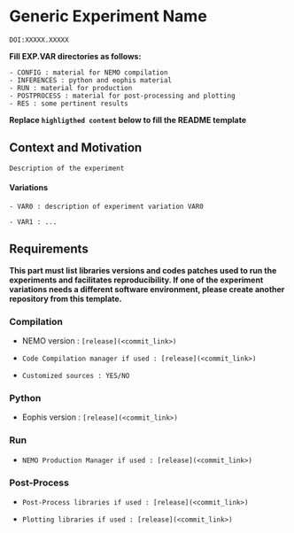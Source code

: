 # Generic Experiment Name

`DOI:XXXXX.XXXXX`

**Fill EXP.VAR directories as follows:**

	- CONFIG : material for NEMO compilation
	- INFERENCES : python and eophis material
	- RUN : material for production
	- POSTPROCESS : material for post-processing and plotting
	- RES : some pertinent results

**Replace `highligthed content` below to fill the README template**

## Context and Motivation

`Description of the experiment`

#### Variations
`- VAR0 : description of experiment variation VAR0`

`- VAR1 : ...`

## Requirements

**This part must list libraries versions and codes patches used to run the experiments and facilitates reproducibility.
If one of the experiment variations needs a different software environment, please create another repository from this template.**

### Compilation

- NEMO version : `[release](<commit_link>)`

- `Code Compilation manager if used : [release](<commit_link>)`

- `Customized sources : YES/NO`


### Python

- Eophis version : `[release](<commit_link>)`


### Run

- `NEMO Production Manager if used : [release](<commit_link>)`


### Post-Process

- `Post-Process libraries if used : [release](<commit_link>)`
  
- `Plotting libraries if used : [release](<commit_link>)`

